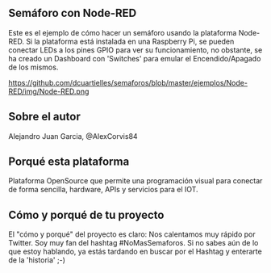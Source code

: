 ## Semáforo con Node-RED
Este es el ejemplo de cómo hacer un semáforo usando la plataforma Node-RED. 
Si la plataforma está instalada en una Raspberry Pi, se pueden conectar LEDs a los pines GPIO para ver su funcionamiento, no obstante, se ha creado un Dashboard con 'Switches' para emular el Encendido/Apagado de los mismos.

https://github.com/dcuartielles/semaforos/blob/master/ejemplos/Node-RED/img/Node-RED.png


## Sobre el autor
Alejandro Juan Garcia, @AlexCorvis84

## Porqué esta plataforma
Plataforma OpenSource que permite una programación visual para conectar de forma sencilla, hardware, APIs y servicios para el IOT.

## Cómo y porqué de tu proyecto
El "cómo y porqué" del proyecto es claro: Nos calentamos muy rápido por Twitter.
Soy muy fan del hashtag #NoMasSemaforos. Si no sabes aún de lo que estoy hablando, ya estás tardando en buscar por el Hashtag y enterarte de la 'historia' ;-)
